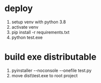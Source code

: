 # deploy

1. setup venv with python 3.8
2. activate venv
3. pip install -r requirements.txt
4. python test.exe

# build exe distributable

1. pyinstaller --noconsole --onefile test.py
2. move dist\test.exe to root project
